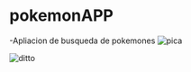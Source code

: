 # pokemonAPP
-Apliacion de busqueda de pokemones 
![pica](https://github.com/KeLovato23/pokemonAPP/assets/86537080/027f13c6-6285-436d-8ddb-03e325eff42f)

![ditto](https://github.com/KeLovato23/pokemonAPP/assets/86537080/a1e0f5b8-1ab8-4010-8b96-55e932dace2f)

